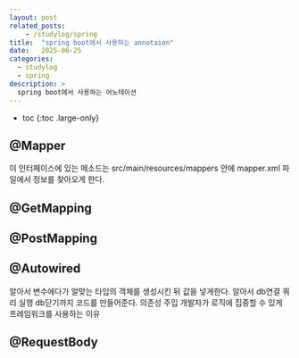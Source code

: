 ```yaml
---
layout: post
related_posts:
    - /studylog/spring
title:  "spring boot에서 사용하는 annotaion"
date:   2025-06-25
categories:
  - studylog
  - spring
description: >
  spring boot에서 사용하는 어노테이션
---
```

* toc
{:toc .large-only}

## @Mapper
이 인터페이스에 있는 메소드는 src/main/resources/mappers 안에 mapper.xml 파일에서 정보를 찾아오게 한다.

## @GetMapping

## @PostMapping

## @Autowired
알아서 변수에다가 알맞는 타입의 객체를 생성시킨 뒤 값을 넣게한다. 알아서 db연결 쿼리 실행 db닫기까지 코드를 만들어준다. 
의존성 주입
개발자가 로직에 집중할 수 있게 프레임워크를 사용하는 이유

## @RequestBody